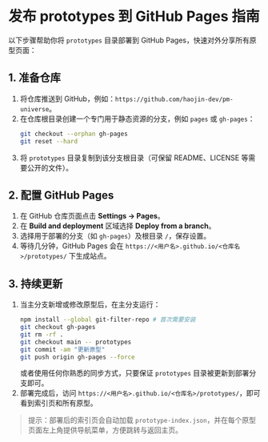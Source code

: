 # 发布 prototypes 到 GitHub Pages 指南

以下步骤帮助你将 `prototypes` 目录部署到 GitHub Pages，快速对外分享所有原型页面：

## 1. 准备仓库
1. 将仓库推送到 GitHub，例如：`https://github.com/haojin-dev/pm-universe`。
2. 在仓库根目录创建一个专门用于静态资源的分支，例如 `pages` 或 `gh-pages`：
   ```bash
   git checkout --orphan gh-pages
   git reset --hard
   ```
3. 将 `prototypes` 目录复制到该分支根目录（可保留 README、LICENSE 等需要公开的文件）。

## 2. 配置 GitHub Pages
1. 在 GitHub 仓库页面点击 **Settings → Pages**。
2. 在 **Build and deployment** 区域选择 **Deploy from a branch**。
3. 选择用于部署的分支（如 `gh-pages`）及根目录 `/`，保存设置。
4. 等待几分钟，GitHub Pages 会在 `https://<用户名>.github.io/<仓库名>/prototypes/` 下生成站点。

## 3. 持续更新
1. 当主分支新增或修改原型后，在主分支运行：
   ```bash
   npm install --global git-filter-repo # 首次需要安装
   git checkout gh-pages
   git rm -rf .
   git checkout main -- prototypes
   git commit -am "更新原型"
   git push origin gh-pages --force
   ```
   或者使用任何你熟悉的同步方式，只要保证 `prototypes` 目录被更新到部署分支即可。
2. 部署完成后，访问 `https://<用户名>.github.io/<仓库名>/prototypes/`，即可看到索引页和所有原型。

> 提示：部署后的索引页会自动加载 `prototype-index.json`，并在每个原型页面左上角提供导航菜单，方便跳转与返回主页。
